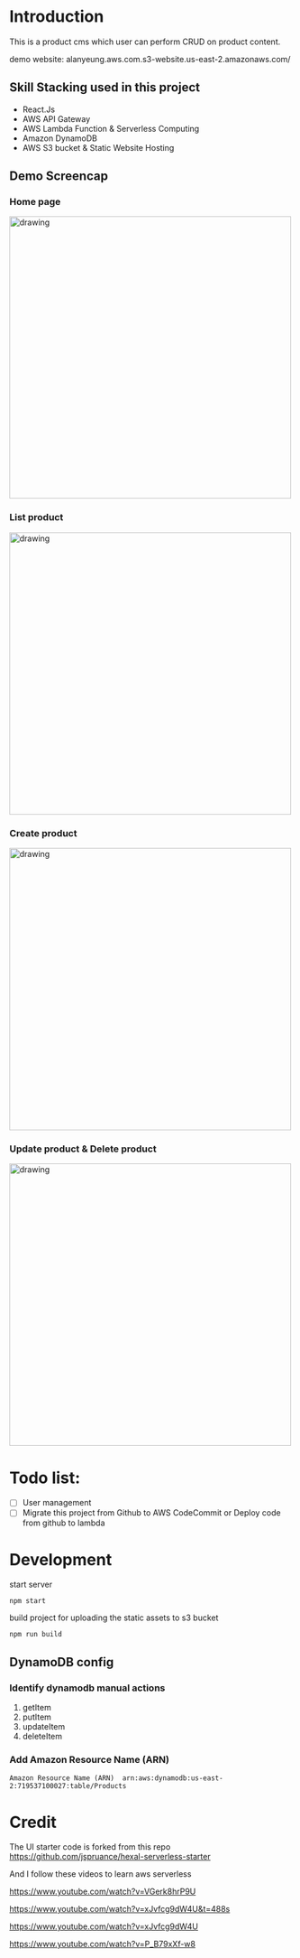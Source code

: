 # Introduction

This is a product cms which user can perform CRUD on product content.

demo website:
alanyeung.aws.com.s3-website.us-east-2.amazonaws.com/

## Skill Stacking used in this project

- React.Js
- AWS API Gateway
- AWS Lambda Function & Serverless Computing
- Amazon DynamoDB
- AWS S3 bucket & Static Website Hosting

## Demo Screencap
### Home page
<img src="./doc/home.png" alt="drawing" width="500"/>

### List product
<img src="./doc/list_product.png" alt="drawing" width="500"/>

### Create product
<img src="./doc/create_product.png" alt="drawing" width="500"/>

### Update product & Delete product
<img src="./doc/update_product.png" alt="drawing" width="500"/>

# Todo list:

- [ ] User management
- [ ] Migrate this project from Github to AWS CodeCommit or Deploy code from github to lambda

# Development

start server

```
npm start
```

build project for uploading the static assets to s3 bucket

```
npm run build
```

## DynamoDB config

### Identify dynamodb manual actions

1. getItem
2. putItem
3. updateItem
4. deleteItem

### Add Amazon Resource Name (ARN)

```
Amazon Resource Name (ARN)	arn:aws:dynamodb:us-east-2:719537100027:table/Products
```

# Credit

The UI starter code is forked from this repo
https://github.com/jspruance/hexal-serverless-starter

And I follow these videos to learn aws serverless

https://www.youtube.com/watch?v=VGerk8hrP9U

https://www.youtube.com/watch?v=xJvfcg9dW4U&t=488s

https://www.youtube.com/watch?v=xJvfcg9dW4U

https://www.youtube.com/watch?v=P_B79xXf-w8
